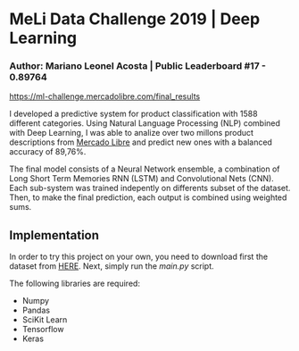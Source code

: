 # MeLi Data Challenge 2019 | Deep Learning

### Author: Mariano Leonel Acosta | Public Leaderboard #17 - 0.89764
https://ml-challenge.mercadolibre.com/final_results

I developed a predictive system for product classification with 1588 different categories. Using Natural Language Processing (NLP) combined with Deep Learning, I was able to analize over two millons product descriptions from [Mercado Libre](http:///wwww.mercadolibre.com.ar) and predict new ones with a balanced accuracy of 89,76%. 

The final model consists of a Neural Network ensemble, a combination of Long Short Term Memories RNN (LSTM) and Convolutional Nets (CNN). Each sub-system was trained indepently on differents subset of the dataset. Then, to make the final prediction, each output is combined using weighted sums.  

## Implementation
In order to try this project on your own, you need to download first the dataset from [HERE](https://ml-challenge.mercadolibre.com/downloads). Next, simply run the *main.py* script. 

The following libraries are required:

* Numpy
* Pandas
* SciKit Learn
* Tensorflow
* Keras
